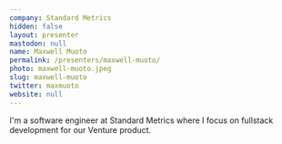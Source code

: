 ```yaml
---
company: Standard Metrics
hidden: false
layout: presenter
mastodon: null
name: Maxwell Muoto
permalink: /presenters/maxwell-muoto/
photo: maxwell-muoto.jpeg
slug: maxwell-muoto
twitter: maxmuoto
website: null
---
```


I'm a software engineer at Standard Metrics where I focus on fullstack development for our Venture product.
